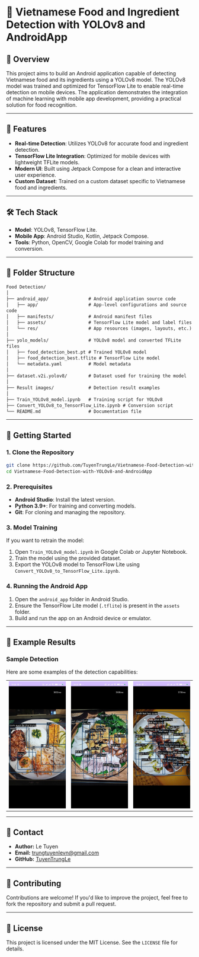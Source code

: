 
# 🍜 Vietnamese Food and Ingredient Detection with YOLOv8 and AndroidApp

## 📜 Overview
This project aims to build an Android application capable of detecting Vietnamese food and its ingredients using a YOLOv8 model. The YOLOv8 model was trained and optimized for TensorFlow Lite to enable real-time detection on mobile devices. The application demonstrates the integration of machine learning with mobile app development, providing a practical solution for food recognition.

---

## 🚀 Features
- **Real-time Detection**: Utilizes YOLOv8 for accurate food and ingredient detection.
- **TensorFlow Lite Integration**: Optimized for mobile devices with lightweight TFLite models.
- **Modern UI**: Built using Jetpack Compose for a clean and interactive user experience.
- **Custom Dataset**: Trained on a custom dataset specific to Vietnamese food and ingredients.

---

## 🛠️ Tech Stack
- **Model**: YOLOv8, TensorFlow Lite.
- **Mobile App**: Android Studio, Kotlin, Jetpack Compose.
- **Tools**: Python, OpenCV, Google Colab for model training and conversion.

---

## 📂 Folder Structure
```
Food Detection/
│
├── android_app/               # Android application source code
│   ├── app/                   # App-level configurations and source code
│   ├── manifests/             # Android manifest files
│   ├── assets/                # TensorFlow Lite model and label files
│   └── res/                   # App resources (images, layouts, etc.)
│
├── yolo_models/               # YOLOv8 model and converted TFLite files
│   ├── food_detection_best.pt # Trained YOLOv8 model
│   ├── food_detection_best.tflite # TensorFlow Lite model
│   └── metadata.yaml          # Model metadata
│
├── dataset.v2i.yolov8/        # Dataset used for training the model
│
├── Result images/             # Detection result examples
│
├── Train_YOLOv8_model.ipynb   # Training script for YOLOv8
├── Convert_YOLOv8_to_TensorFlow_Lite.ipynb # Conversion script
└── README.md                  # Documentation file
```

---

## 🏁 Getting Started

### 1. Clone the Repository
```bash
git clone https://github.com/TuyenTrungLe/Vietnamese-Food-Detection-with-YOLOv8-and-AndroidApp.git
cd Vietnamese-Food-Detection-with-YOLOv8-and-AndroidApp
```

### 2. Prerequisites
- **Android Studio**: Install the latest version.
- **Python 3.9+**: For training and converting models.
- **Git**: For cloning and managing the repository.

### 3. Model Training
If you want to retrain the model:
1. Open `Train_YOLOv8_model.ipynb` in Google Colab or Jupyter Notebook.
2. Train the model using the provided dataset.
3. Export the YOLOv8 model to TensorFlow Lite using `Convert_YOLOv8_to_TensorFlow_Lite.ipynb`.

### 4. Running the Android App
1. Open the `android_app` folder in Android Studio.
2. Ensure the TensorFlow Lite model (`.tflite`) is present in the `assets` folder.
3. Build and run the app on an Android device or emulator.

---

## 📸 Example Results
### Sample Detection
Here are some examples of the detection capabilities:

<table>
  <tr>
    <td><img src="https://github.com/TuyenTrungLe/Vietnamese-Food-Detection-with-YOLOv8-and-AndroidApp/blob/main/Result%20images/com_suon.jpg" alt="Sample 1" width="350"/></td>
    <td><img src="https://github.com/TuyenTrungLe/Vietnamese-Food-Detection-with-YOLOv8-and-AndroidApp/blob/main/Result%20images/bun_dau.jpg" alt="Sample 2" width="350"/></td>
    <td><img src="https://github.com/TuyenTrungLe/Vietnamese-Food-Detection-with-YOLOv8-and-AndroidApp/blob/main/Result%20images/banh_hoi_heo_quay.jpg" alt="Sample 3" width="350"/></td>
  </tr>
</table>

---

## 📧 Contact
- **Author:** Le Tuyen  
- **Email:** trungtuyenlevn@gmail.com  
- **GitHub:** [TuyenTrungLe](https://github.com/TuyenTrungLe)

---

## 🤝 Contributing
Contributions are welcome! If you'd like to improve the project, feel free to fork the repository and submit a pull request.

---

## 📜 License
This project is licensed under the MIT License. See the `LICENSE` file for details.
